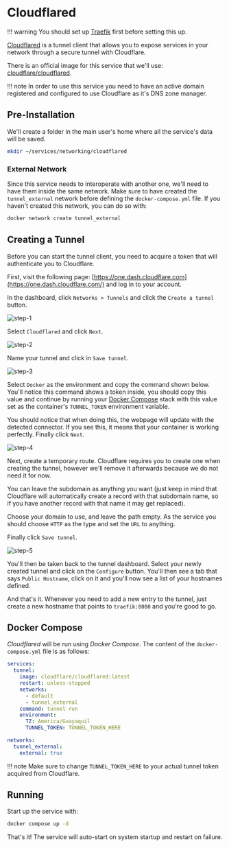 # Cloudflared

!!! warning
    You should set up [Traefik](./traefik.md) first before setting this up.

[Cloudflared](https://github.com/cloudflare/cloudflared) is a tunnel client that allows you to expose services in your network through a secure tunnel with Cloudflare.

There is an official image for this service that we'll use: [cloudflare/cloudflared](https://hub.docker.com/r/cloudflare/cloudflared).

!!! note
    In order to use this service you need to have an active domain registered and configured to use Cloudflare as it's DNS zone manager.

## Pre-Installation

We'll create a folder in the main user's home where all the service's data will be saved.

```bash
mkdir ~/services/networking/cloudflared
```

### External Network

Since this service needs to interoperate with another one, we'll need to have them inside the same network. Make sure to have created the `tunnel_external` network before defining the `docker-compose.yml` file. If you haven't created this network, you can do so with:

```bash
docker network create tunnel_external
```

## Creating a Tunnel

Before you can start the tunnel client, you need to acquire a token that will authenticate you to Cloudflare.

First, visit the following page: [https://one.dash.cloudflare.com](https://one.dash.cloudflare.com/) and log in to your account.

In the dashboard, click `Networks > Tunnels` and click the `Create a tunnel` button.

![step-1](../../../../assets/cloudflared/step-1.png)

Select `Cloudflared` and click `Next`.

![step-2](../../../../assets/cloudflared/step-2.png)

Name your tunnel and click in `Save tunnel`.

![step-3](../../../../assets/cloudflared/step-3.png)

Select `Docker` as the environment and copy the command shown below. You'll notice this command shows a token inside, you should copy this value and continue by running your [Docker Compose](#docker-compose) stack with this value set as the container's `TUNNEL_TOKEN` environment variable.

You should notice that when doing this, the webpage will update with the detected connector. If you see this, it means that your container
is working perfectly. Finally click `Next`.

![step-4](../../../../assets/cloudflared/step-4.png)

Next, create a temporary route. Cloudflare requires you to create one when creating the tunnel, however we'll remove it afterwards because we do not need it for now.

You can leave the subdomain as anything you want (just keep in mind that Cloudflare will automatically create a record with that subdomain name, so if you have another record with that name it may get replaced).

Choose your domain to use, and leave the path empty. As the service you should choose `HTTP` as the type and set the `URL` to anything.

Finally click `Save tunnel`.

![step-5](../../../../assets/cloudflared/step-5.png)

You'll then be taken back to the tunnel dashboard. Select your newly created tunnel and click on the `Configure` button. You'll then see a tab
that says `Public Hostname`, click on it and you'll now see a list of your hostnames defined.

And that's it. Whenever you need to add a new entry to the tunnel, just create a new hostname that points to `traefik:8000` and you're good to go.

## Docker Compose

*Cloudflared* will be run using *Docker Compose*. The content of the `docker-compose.yml` file is as follows:

```yaml
services:
  tunnel:
    image: cloudflare/cloudflared:latest
    restart: unless-stopped
    networks:
      - default
      - tunnel_external
    command: tunnel run
    environment:
      TZ: America/Guayaquil
      TUNNEL_TOKEN: TUNNEL_TOKEN_HERE

networks:
  tunnel_external:
    external: true
```

!!! note
    Make sure to change `TUNNEL_TOKEN_HERE` to your actual tunnel token acquired from Cloudflare.

## Running

Start up the service with:

```bash
docker compose up -d
```

That's it! The service will auto-start on system startup and restart on failure.
